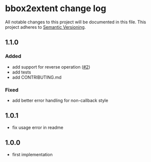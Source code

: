 # bbox2extent change log
All notable changes to this project will be documented in this file.
This project adheres to [Semantic Versioning](http://semver.org/).

## 1.1.0

### Added
* add support for reverse operation ([#2](https://github.com/ngoldman/bbox2extent/issues/2))
* add tests
* add CONTRIBUTING.md

### Fixed
* add better error handling for non-callback style

## 1.0.1
* fix usage error in readme

## 1.0.0
* first implementation

